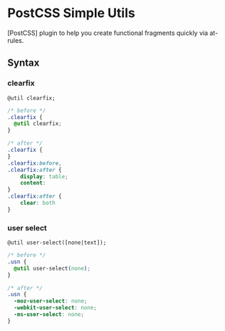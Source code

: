 # PostCSS Simple Utils

[PostCSS] plugin to help you create functional fragments quickly via at-rules.

## Syntax

### clearfix
`@util clearfix;`

```css
/* before */
.clearfix {
  @util clearfix;
}

/* after */
.clearfix {
}
.clearfix:before,
.clearfix:after {
    display: table;
    content: 
}
.clearfix:after {
    clear: both
}
```

### user select
`@util user-select([none|text]);`

```css
/* before */
.usn {
  @util user-select(none);
}

/* after */
.usn {
  -moz-user-select: none;
  -webkit-user-select: none;
  -ms-user-select: none;
}
```
